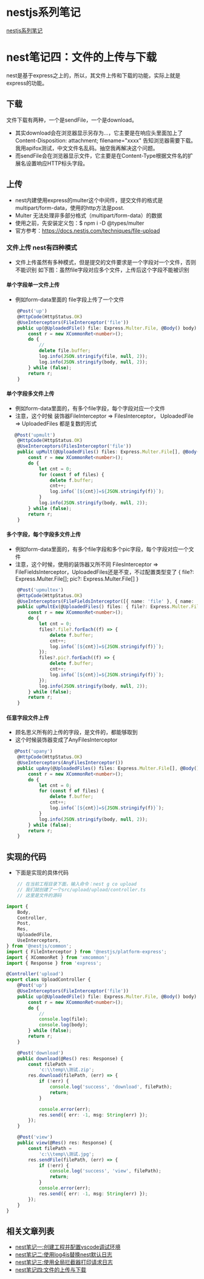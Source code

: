 # nestjs系列笔记 
[nestjs系列笔记](https://zdhsoft.blog.csdn.net/article/details/121746302)

# nest笔记四：文件的上传与下载
nest是基于express之上的，所以，其文件上传和下载的功能，实际上就是express的功能。
## 下载
文件下载有两种，一个是sendFile，一个是download。
- 其实download会在浏览器显示另存为...，它主要是在响应头里面加上了Content-Disposition: attachment; filename="xxxx" 告知浏览器需要下载。我用apifox测试，中文文件名乱码。抽空我再解决这个问题。
- 而sendFile会在浏览器显示文件，它主要是在Content-Type根据文件名的扩展名设置响应HTTP标头字段。

## 上传
- nest内建使用express的multer这个中间件，提交文件的格式是multipart/form-data，使用的http方法是post.
- Multer 无法处理非多部分格式（multipart/form-data）的数据
- 使用之前，先安装定义包：$ npm i -D @types/multer
- 官方参考：https://docs.nestjs.com/techniques/file-upload

### 文件上传 nest有四种模式
- 文件上传虽然有多种模式，但是提交的文件要求是一个字段对一个文件，否则不能识别
如下图：虽然file字段对应多个文件，上传后这个字段不能被识别

#### 单个字段单一文件上传
- 例如form-data里面的 file字段上传了一个文件
```typescript
    @Post('up')
    @HttpCode(HttpStatus.OK)
    @UseInterceptors(FileInterceptor('file'))
    public up(@UploadedFile() file: Express.Multer.File, @Body() body) {
        const r = new XCommonRet<number>();
        do {
            //
            delete file.buffer;
            log.info(JSON.stringify(file, null, 2));
            log.info(JSON.stringify(body, null, 2));
        } while (false);
        return r;
    }
```
#### 单个字段多文件上传
- 例如form-data里面的，有多个file字段，每个字段对应一个文件
- 注意，这个时候 装饰器FileInterceptor => FilesInterceptor， UploadedFile => UploadedFiles 都是复数的形式
```typescript
   @Post('upmult')
    @HttpCode(HttpStatus.OK)
    @UseInterceptors(FilesInterceptor('file'))
    public upMult(@UploadedFiles() files: Express.Multer.File[], @Body() body) {
        const r = new XCommonRet<number>();
        do {
            let cnt = 0;
            for (const f of files) {
                delete f.buffer;
                cnt++;
                log.info(`[${cnt}]=${JSON.stringify(f)}`);
            }
            log.info(JSON.stringify(body, null, 2));
        } while (false);
        return r;
    }
```
#### 多个字段，每个字段多文件上传
- 例如form-data里面的，有多个file字段和多个pic字段，每个字段对应一个文件
- 注意，这个时候，使用的装饰器又所不同 FilesInterceptor => FileFieldsInterceptor，UploadedFiles还是不变，不过配置类型变了 { file?: Express.Multer.File[]; pic?: Express.Multer.File[] }

```typescript
    @Post('upmultex')
    @HttpCode(HttpStatus.OK)
    @UseInterceptors(FileFieldsInterceptor([{ name: 'file' }, { name: 'pic' }]))
    public upMultEx(@UploadedFiles() files: { file?: Express.Multer.File[]; pic?: Express.Multer.File[] }, @Body() body) {
        const r = new XCommonRet<number>();
        do {
            let cnt = 0;
            files?.file?.forEach((f) => {
                delete f.buffer;
                cnt++;
                log.info(`[${cnt}]=${JSON.stringify(f)}`);
            });
            files?.pic?.forEach((f) => {
                delete f.buffer;
                cnt++;
                log.info(`[${cnt}]=${JSON.stringify(f)}`);
            });
            log.info(JSON.stringify(body, null, 2));
        } while (false);
        return r;
    }
```
#### 任意字段文件上传
- 顾名思义所有的上传的字段，是文件的，都能够取到
- 这个时候装饰器变成了AnyFilesInterceptor
```typescript
   @Post('upany')
    @HttpCode(HttpStatus.OK)
    @UseInterceptors(AnyFilesInterceptor())
    public upAny(@UploadedFiles() files: Express.Multer.File[], @Body() body) {
        const r = new XCommonRet<number>();
        do {
            let cnt = 0;
            for (const f of files) {
                delete f.buffer;
                cnt++;
                log.info(`[${cnt}]=${JSON.stringify(f)}`);
            }
            log.info(JSON.stringify(body, null, 2));
        } while (false);
        return r;
    }
```
## 实现的代码
- 下面是实现的具体代码
```typescript
    // 在当前工程目录下面，输入命令：nest g co upload
    // 我们就创建了一个src/upload/upload/controller.ts
    // 这里是文件的源码

import {
    Body,
    Controller,
    Post,
    Res,
    UploadedFile,
    UseInterceptors,
} from '@nestjs/common';
import { FileInterceptor } from '@nestjs/platform-express';
import { XCommonRet } from 'xmcommon';
import { Response } from 'express';

@Controller('upload')
export class UploadController {
    @Post('up')
    @UseInterceptors(FileInterceptor('file'))
    public up(@UploadedFile() file: Express.Multer.File, @Body() body) {
        const r = new XCommonRet<number>();
        do {
            //
            console.log(file);
            console.log(body);
        } while (false);
        return r;
    }

    @Post('download')
    public download(@Res() res: Response) {
        const filePath =
            'c:\\temp\\测试.zip';
        res.download(filePath, (err) => {
            if (!err) {
                console.log('success', 'download', filePath);
                return;
            }

            console.error(err);
            res.send({ err: -1, msg: String(err) });
        });
    }

    @Post('view')
    public view(@Res() res: Response) {
        const filePath =
            'c:\\temp\\测试.jpg';
        res.sendFile(filePath, (err) => {
            if (!err) {
                console.log('success', 'view', filePath);
                return;
            }
            console.error(err);
            res.send({ err: -1, msg: String(err) });
        });
    }
}

```

## 相关文章列表
- [nest笔记一:创建工程并配置vscode调试环境](https://zdhsoft.blog.csdn.net/article/details/121258677)
- [nest笔记二:使用log4js替换nest默认日志](https://zdhsoft.blog.csdn.net/article/details/121359315)
- [nest笔记三:使用全局拦截器打印请求日志](https://zdhsoft.blog.csdn.net/article/details/121393584)
- [nest笔记四:文件的上传与下载](https://zdhsoft.blog.csdn.net/article/details/121644432)
